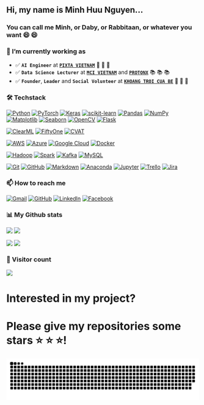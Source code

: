 ## Hi, my name is Minh Huu Nguyen...
### You can call me Minh, or Daby, or Rabbitaan, or whatever you want 😄 😄

### 🌱 I’m currently working as
- ✅ **`AI Engineer`** at [**`PIXTA VIETNAM`**](https://pixta.vn/) 🤖 🤖 🤖
- ✅ **`Data Science Lecturer`** at [**`MCI VIETNAM`**](https://mcivietnam.com/) and [**`PROTONX`**](https://protonx.io/) 📚 📚 📚
- ✅ **`Founder`**, **`Leader`** and **`Social Volunteer`** at [**`KHOANG TROI CUA BE`**](http://khoangtroicuabe.org/) 🚀 🚀 🚀


### 🛠️ Techstack
[![Python](https://img.shields.io/badge/Python-3776AB?logo=python&style=flat-square&logoColor=white)](https://www.python.org/)
[![PyTorch](https://img.shields.io/badge/PyTorch-EE4C2C?logo=pytorch&style=flat-square&logoColor=white)](https://pytorch.org/)
[![Keras](https://img.shields.io/badge/Keras-D00000?logo=keras&style=flat-square&logoColor=white)](https://github.com/keras-team/keras)
[![scikit-learn](https://img.shields.io/badge/scikit--learn-F7931E?logo=scikit-learn&style=flat-square&logoColor=white)](https://scikit-learn.org/stable/)
[![Pandas](https://img.shields.io/badge/Pandas-150458?logo=pandas&style=flat-square&logoColor=white)](https://pandas.pydata.org/)
[![NumPy](https://img.shields.io/badge/NumPy-013243?logo=numpy&style=flat-square&logoColor=white)](https://numpy.org/)
[![Matplotlib](https://img.shields.io/badge/Matplotlib-3776AB?logo=python&style=flat-square&logoColor=white)](https://matplotlib.org/)
[![Seaborn](https://img.shields.io/badge/Seaborn-379F7A?logo=python&style=flat-square&logoColor=white)](https://seaborn.pydata.org/)
[![OpenCV](https://img.shields.io/badge/OpenCV-5C3EE8?logo=opencv&style=flat-square&logoColor=white)](https://opencv.org/)
[![Flask](https://img.shields.io/badge/Flask-000000?logo=flask&style=flat-square&logoColor=white)](https://flask.palletsprojects.com/)

[![ClearML](https://img.shields.io/badge/ClearML-00AEEF?logo=clearml&style=flat-square)](https://allegro.ai/clearml/)
[![FiftyOne](https://img.shields.io/badge/FiftyOne-000000?logo=fiftyone&style=flat-square)](https://voxel51.com/fiftyone/)
[![CVAT](https://img.shields.io/badge/CVAT-00AEEF?logo=cvat&style=flat-square)](https://github.com/openvinotoolkit/cvat)

[![AWS](https://img.shields.io/badge/AWS-232F3E?logo=amazon-aws&style=flat-square&logoColor=white)](https://aws.amazon.com/)
[![Azure](https://img.shields.io/badge/Azure-0089D6?logo=microsoft-azure&style=flat-square&logoColor=white)](https://azure.microsoft.com/)
[![Google Cloud](https://img.shields.io/badge/Google_Cloud-4285F4?logo=google-cloud&style=flat-square&logoColor=white)](https://cloud.google.com/)
[![Docker](https://img.shields.io/badge/Docker-2496ED?logo=docker&style=flat-square&logoColor=white)](https://www.docker.com/)

[![Hadoop](https://img.shields.io/badge/Hadoop-FF6525?logo=apache-hadoop&style=flat-square&logoColor=white)](https://hadoop.apache.org/)
[![Spark](https://img.shields.io/badge/Apache_Spark-E25A1C?logo=apache-spark&style=flat-square&logoColor=white)](https://spark.apache.org/)
[![Kafka](https://img.shields.io/badge/Apache_Kafka-231F20?logo=apache-kafka&style=flat-square&logoColor=white)](https://kafka.apache.org/)
[![MySQL](https://img.shields.io/badge/MySQL-4479A1?logo=mysql&style=flat-square&logoColor=white)](https://www.mysql.com/)

[![Git](https://img.shields.io/badge/Git-F05032?logo=git&style=flat-square&logoColor=white)](https://git-scm.com/)
[![GitHub](https://img.shields.io/badge/GitHub-181717?logo=github&style=flat-square&logoColor=white)](https://github.com/)
[![Markdown](https://img.shields.io/badge/Markdown-000000?logo=markdown&style=flat-square&logoColor=white)](https://www.markdownguide.org/)
[![Anaconda](https://img.shields.io/badge/Anaconda-44A833?logo=anaconda&style=flat-square&logoColor=white)](https://www.anaconda.com/)
[![Jupyter](https://img.shields.io/badge/Jupyter-F37626?logo=jupyter&style=flat-square&logoColor=white)](https://jupyter.org/)
[![Trello](https://img.shields.io/badge/Trello-0079BF?logo=trello&style=flat-square&logoColor=white)](https://trello.com/)
[![Jira](https://img.shields.io/badge/Jira-0052CC?logo=jira&style=flat-square&logoColor=white)](https://www.atlassian.com/software/jira)


### 📫 How to reach me
<!-- https://img.shields.io/badge/ + "<BRAND_NAME>-<COLOR_CODE>?logo=<BRAND_NAME>"-->

[![Gmail](https://img.shields.io/badge/Gmail-white?logo=gmail)](mailto:minhhuunguyen1511@gmail)
[![GitHub](https://img.shields.io/badge/GitHub-black?logo=github)](https://github.com/MinhHuuNguyen)
[![LinkedIn](https://img.shields.io/badge/LinkedIn-0077b5?logo=linkedin)](https://github.com/MinhHuuNguyen)
[![Facebook](https://img.shields.io/badge/Facebook-1877F2?logo=facebook)](https://www.facebook.com/minhhuunguyen1511/)


### 📊 My Github stats

<img
height=250
src="https://github-readme-stats.vercel.app/api?username=minhhuunguyen&show=reviews,prs_merged,prs_merged_percentage&show_icons=true&theme=radical&hide_title=true&include_all_commits=true&line_height=30"
/>
<img
height=250
src="https://github-readme-stats.vercel.app/api/top-langs/?username=minhhuunguyen&theme=radical&line_height=40&layout=compact&langs_count=20"
/>

<img
height=200
src="https://github-readme-streak-stats.herokuapp.com/?user=minhhuunguyen&theme=radical&card_width=250&hide_current_streak=true"
/>
<img
height=200
src="https://github-profile-trophy.vercel.app/?username=minhhuunguyen&theme=radical&column=5"
/>

### 👀 Visitor count

<img src="https://profile-counter.glitch.me/minhhuunguyen/count.svg"/>


# Interested in my project?
# Please give my repositories some stars ⭐ ⭐ ⭐!

<picture>
  <source media="(prefers-color-scheme: dark)" srcset="https://raw.githubusercontent.com/platane/platane/output/github-contribution-grid-snake-dark.svg">
  <source media="(prefers-color-scheme: light)" srcset="https://raw.githubusercontent.com/platane/platane/output/github-contribution-grid-snake.svg">
  <img alt="github contribution grid snake animation" src="https://raw.githubusercontent.com/platane/platane/output/github-contribution-grid-snake.svg">
</picture>
